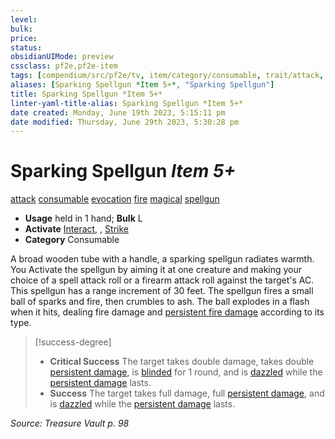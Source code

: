 ```yaml
---
level:
bulk:
price:
status:
obsidianUIMode: preview
cssclass: pf2e,pf2e-item
tags: [compendium/src/pf2e/tv, item/category/consumable, trait/attack, trait/consumable, trait/evocation, trait/fire, trait/magical, trait/spellgun]
aliases: [Sparking Spellgun *Item 5+*, "Sparking Spellgun"]
title: Sparking Spellgun *Item 5+*
linter-yaml-title-alias: Sparking Spellgun *Item 5+*
date created: Monday, June 19th 2023, 5:15:11 pm
date modified: Thursday, June 29th 2023, 5:30:28 pm
---
```


# Sparking Spellgun *Item 5+*

[attack](rules/traits/attack.md) [consumable](rules/traits/consumable.md) [evocation](rules/traits/evocation.md) [fire](rules/traits/fire.md) [magical](rules/traits/magical.md) [spellgun](rules/traits/spellgun-tv.md)  

- **Usage** held in 1 hand; **Bulk** L
- **Activate** [Interact](rules/actions/interact.md), , [Strike](rules/actions/strike.md)
- **Category** Consumable

A broad wooden tube with a handle, a sparking spellgun radiates warmth. You Activate the spellgun by aiming it at one creature and making your choice of a spell attack roll or a firearm attack roll against the target's AC. This spellgun has a range increment of 30 feet. The spellgun fires a small ball of sparks and fire, then crumbles to ash. The ball explodes in a flash when it hits, dealing fire damage and [persistent fire damage](rules/conditions.md#Persistent%20Damage) according to its type.

> [!success-degree]
> - **Critical Success** The target takes double damage, takes double [persistent damage](rules/conditions.md#Persistent%20Damage), is [blinded](rules/conditions.md#Blinded) for 1 round, and is [dazzled](rules/conditions.md#Dazzled) while the [persistent damage](rules/conditions.md#Persistent%20Damage) lasts.
> - **Success** The target takes full damage, full [persistent damage](rules/conditions.md#Persistent%20Damage), and is [dazzled](rules/conditions.md#Dazzled) while the [persistent damage](rules/conditions.md#Persistent%20Damage) lasts.

*Source: Treasure Vault p. 98*
